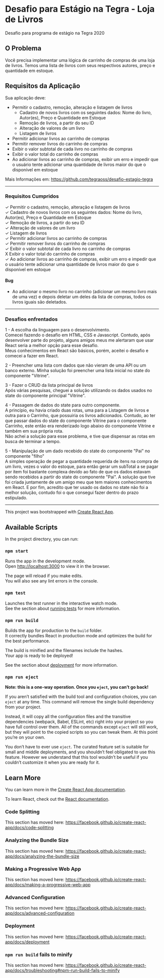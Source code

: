 # Desafio para Estágio na Tegra - Loja de Livros

Desafio para programa de estágio na Tegra 2020

## O Problema

Você precisa implementar uma lógica de carrinho de compras de uma loja de livros. Temos uma lista de livros com seus respectivos autores, preço e quantidade em estoque.

## Requisitos da Aplicação

Sua aplicação deve:

- Permitir o cadastro, remoção, alteração e listagem de livros
  - Cadastro de novos livros com os seguintes dados: Nome do livro, Autor(es), Preço e Quantidade em Estoque
  - Remoção de livros, a partir do seu ID
  - Alteração de valores de um livro
  - Listagem de livros
- Permitir adicionar livros ao carrinho de compras
- Permitir remover livros do carrinho de compras
- Exibir o valor subtotal de cada livro no carrinho de compras
- Exibir o valor total do carrinho de compras
- Ao adicionar livros ao carrinho de compras, exibir um erro e impedir que o usuário tente adicionar uma quantidade de livros maior do que o disponível em estoque

Mais Informações em: https://github.com/tegraoss/desafio-estagio-tegra

***

### Requisitos Cumpridos

✓ Permitir o cadastro, remoção, alteração e listagem de livros  
  ✓ Cadastro de novos livros com os seguintes dados: Nome do livro, Autor(es), Preço e Quantidade em Estoque  
  ✓ Remoção de livros, a partir do seu ID  
  ✓ Alteração de valores de um livro  
  ✓ Listagem de livros  
✓ Permitir adicionar livros ao carrinho de compras  
✓ Permitir remover livros do carrinho de compras  
✓ Exibir o valor subtotal de cada livro no carrinho de compras  
X Exibir o valor total do carrinho de compras  
✓ Ao adicionar livros ao carrinho de compras, exibir um erro e impedir que o usuário tente adicionar uma quantidade de livros maior do que o disponível em estoque  



#### Bug  

- Ao adicionar o mesmo livro no carrinho (adicionar um mesmo livro mais de uma vez) e depois deletar um deles da lista de compras, todos os livros iguais são deletados.

*** 

### Desafios enfrentados  

1 - A escolha da linguagem para o desenvolvimento.  
    Comecei fazendo o desafio em HTML, CSS e Javascript.
    Contudo, após desenvolver parte do projeto, alguns amigos meus me alertaram que usar React seria a melhor opção para esse desafio.  
    Meus conhecimentos em React são básicos, porém, aceitei o desafio e comecei a fazer em React.

2 - Preencher uma lista com dados que não vieram de uma API ou um banco externo.
    Minha solução foi preencher uma lista inicial no state do componente "Vitrine".

3 - Fazer o CRUD da lista principal de livros  
    Após várias pesquisas, cheguei a solução utilizando os dados usados no state do componente principal "Vitrine".  

4 - Passagem de dados do state para outro componente.  
    A princípio, eu havia criado duas rotas, uma para a Listagem de livros e outra para o Carrinho, que possuiria os livros adicionados. Contudo, ao ter que passar dados do state do componente Vitrine para o componente Carrinho, este então era renderizado logo abaixo do componente Vitrine e também em sua própria rota.  
    Não achei a solução para esse problema, e tive que dispensar as rotas em busca de terminar a tempo.

5 - Manipulação de um dado recebido do state do componente "Pai" no componente "filho"  
    A simples operação de pegar a quantidade requerida de itens na compra de um livro, vezes o valor do estoque, para então gerar um subTotal a se pagar por item foi bastante complexa devido ao fato de que os dados estavam sendo recebidos a partir do state do componente "Pai". A solução que tive foi criada juntamente de um amigo meu que tem maiores conhecimentos em React. E por fim, acredito que ter usado os dados no state não foi a melhor solução, contudo foi o que consegui fazer dentro do prazo estipulado.

***

This project was bootstrapped with [Create React App](https://github.com/facebook/create-react-app).

## Available Scripts

In the project directory, you can run:

### `npm start`

Runs the app in the development mode.<br />
Open [http://localhost:3000](http://localhost:3000) to view it in the browser.

The page will reload if you make edits.<br />
You will also see any lint errors in the console.

### `npm test`

Launches the test runner in the interactive watch mode.<br />
See the section about [running tests](https://facebook.github.io/create-react-app/docs/running-tests) for more information.

### `npm run build`

Builds the app for production to the `build` folder.<br />
It correctly bundles React in production mode and optimizes the build for the best performance.

The build is minified and the filenames include the hashes.<br />
Your app is ready to be deployed!

See the section about [deployment](https://facebook.github.io/create-react-app/docs/deployment) for more information.

### `npm run eject`

**Note: this is a one-way operation. Once you `eject`, you can’t go back!**

If you aren’t satisfied with the build tool and configuration choices, you can `eject` at any time. This command will remove the single build dependency from your project.

Instead, it will copy all the configuration files and the transitive dependencies (webpack, Babel, ESLint, etc) right into your project so you have full control over them. All of the commands except `eject` will still work, but they will point to the copied scripts so you can tweak them. At this point you’re on your own.

You don’t have to ever use `eject`. The curated feature set is suitable for small and middle deployments, and you shouldn’t feel obligated to use this feature. However we understand that this tool wouldn’t be useful if you couldn’t customize it when you are ready for it.

## Learn More

You can learn more in the [Create React App documentation](https://facebook.github.io/create-react-app/docs/getting-started).

To learn React, check out the [React documentation](https://reactjs.org/).

### Code Splitting

This section has moved here: https://facebook.github.io/create-react-app/docs/code-splitting

### Analyzing the Bundle Size

This section has moved here: https://facebook.github.io/create-react-app/docs/analyzing-the-bundle-size

### Making a Progressive Web App

This section has moved here: https://facebook.github.io/create-react-app/docs/making-a-progressive-web-app

### Advanced Configuration

This section has moved here: https://facebook.github.io/create-react-app/docs/advanced-configuration

### Deployment

This section has moved here: https://facebook.github.io/create-react-app/docs/deployment

### `npm run build` fails to minify

This section has moved here: https://facebook.github.io/create-react-app/docs/troubleshooting#npm-run-build-fails-to-minify
